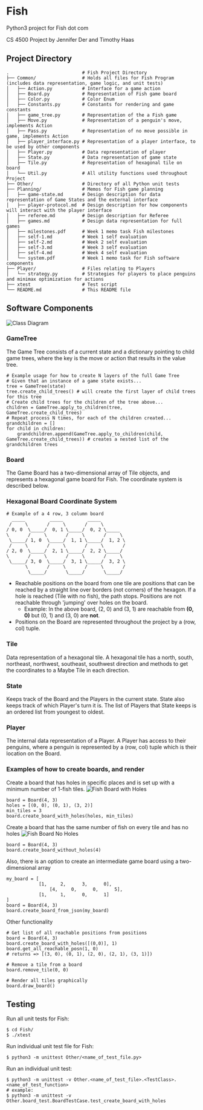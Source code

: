 # Fish
Python3 project for Fish dot com

CS 4500 Project by Jennifer Der and Timothy Haas

## Project Directory

```
.                           # Fish Project Directory
├── Common/                 # Holds all files for Fish Program (includes data representation, game logic, and unit tests)
│   ├── Action.py           # Interface for a game action
│   ├── Board.py            # Representation of Fish game board
│   ├── Color.py            # Color Enum
│   ├── Constants.py        # Constants for rendering and game constants
│   ├── game_tree.py        # Representation of the a Fish game
│   ├── Move.py             # Representation of a penguin's move, implements Action
│   ├── Pass.py             # Representation of no move possible in game, implements Action
│   ├── player_interface.py # Representation of a player interface, to be used by other components
│   ├── Player.py           # Data representation of player
│   ├── State.py            # Data representation of game state
│   ├── Tile.py             # Representation of hexagonal tile on board
│   └── Util.py             # All utility functions used throughout Project
├── Other/                  # Directory of all Python unit tests
├── Planning/               # Memos for Fish game planning   
│   ├── game-state.md       # Design description for data representation of Game States and the external interface
│   ├── player-protocol.md  # Design description for how components will interact with the player interface
│   ├── referee.md          # Design description for Referee
│   ├── games.md            # Design data representation for full games
│   ├── milestones.pdf      # Week 1 memo task Fish milestones
│   ├── self-1.md           # Week 1 self evaluation
│   ├── self-2.md           # Week 2 self evaluation
│   ├── self-3.md           # Week 3 self evaluation
│   ├── self-4.md           # Week 4 self evaluation
│   └── system.pdf          # Week 1 memo task for Fish software components
├── Player/                 # Files relating to Players 
│   └── strategy.py         # Strategies for players to place penguins and minimax optimization for actions
├── xtest                   # Test script 
└── README.md               # This README file
```

## Software Components
![Class Diagram](https://i.imgur.com/07Cj3UX.png)

### GameTree
The Game Tree consists of a current state and a dictionary pointing to child game trees, where the key is the move or action that results in the value tree.
```
# Example usage for how to create N layers of the full Game Tree
# Given that an instance of a game state exists...
tree = GameTree(state)
tree.create_child_trees() # will create the first layer of child trees for this tree
# Create child trees for the children of the tree above...
children = GameTree.apply_to_children(tree, GameTree.create_child_trees)
# Repeat process N times, for each of the children created...
grandchildren = []
for child in children:
    grandchildren.append(GameTree.apply_to_children(child, GameTree.create_child_trees)) # creates a nested list of the grandchildren trees
```
### Board
The Game Board has a two-dimensional array of Tile objects, and represents a hexagonal game board for Fish. The coordinate system is described below.
### Hexagonal Board Coordinate System
```
# Example of a 4 row, 3 column board
  _____         _____         _____
 /     \       /     \       /     \
/ 0, 0  \_____/  0, 1 \_____/  0, 2 \_____
\       /     \       /     \       /     \
 \_____/ 1, 0  \_____/  1, 1 \_____/  1, 2 \
 /     \       /     \       /     \       /
/ 2, 0  \_____/  2, 1 \_____/  2, 2 \_____/
\       /     \       /     \       /     \
 \_____/ 3, 0  \_____/  3, 1 \_____/  3, 2 \
       \       /     \       /     \       /
        \_____/       \_____/       \_____/
```
- Reachable positions on the board from one tile are positions that can be reached by a straight line over borders (not corners) of the hexagon. If a hole is reached (Tile with no fish), the path stops. Positions are not reachable through 'jumping' over holes on the board.
  - Example: In the above board, (2, 0) and (3, 1) are reachable from **(0, 0)** but (0, 1) and (3, 0) are **not**.
- Positions on the Board are represented throughout the project by a (row, col) tuple.

### Tile
Data representation of a hexagonal tile. A hexagonal tile has a north, south, northeast, northwest, southeast, southwest direction and methods to get the coordinates to a Maybe Tile in each direction. 

### State
Keeps track of the Board and the Players in the current state. State also keeps track of which Player's turn it is. The list of Players that State keeps is an ordered list from youngest to oldest.

### Player
The internal data representation of a Player. A Player has access to their penguins, where a penguin is represented by a (row, col) tuple which is their location on the Board.

### Examples of how to create boards, and render

Create a board that has holes in specific places and is set up with a minimum number of 1-fish tiles. 
![Fish Board with Holes](https://i.imgur.com/PCWOPuJ.png)
```
board = Board(4, 3)
holes = [(0, 0), (0, 1), (3, 2)] 
min_tiles = 3
board.create_board_with_holes(holes, min_tiles)
```

Create a board that has the same number of fish on every tile and has no holes
![Fish Board No Holes](https://i.imgur.com/q8TYTyn.png)
```
board = Board(4, 3)
board.create_board_without_holes(4)
```

Also, there is an option to create an intermediate game board using a two-dimensional array
```
my_board = [
            [1,     2,      3,      0],
                [4,     0,      0,      5],
            [1,     1,      0,      1]
]
board = Board(4, 3)
board.create_board_from_json(my_board)
```

Other functionality
```
# Get list of all reachable positions from positions
board = Board(4, 3)
board.create_board_with_holes([(0,0)], 1)
board.get_all_reachable_posn(1, 0) 
# returns => [(3, 0), (0, 1), (2, 0), (2, 1), (3, 1)])

# Remove a tile from a board
board.remove_tile(0, 0)

# Render all tiles graphically
board.draw_board()
```


## Testing
Run all unit tests for Fish:
```
$ cd Fish/
$ ./xtest
```
Run individual unit test file for Fish:
```
$ python3 -m unittest Other/<name_of_test_file.py>
```
Run an individual unit test:
```
$ python3 -m unittest -v Other.<name_of_test_file>.<TestClass>.<name_of_test_function>
# example:
$ python3 -m unittest -v Other.board_test.BoardTestCase.test_create_board_with_holes
```

